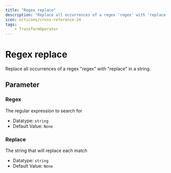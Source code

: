 ```yaml
---
title: "Regex replace"
description: "Replace all occurrences of a regex 'regex' with 'replace' in a string."
icon: octicons/cross-reference-24
tags: 
    - TransformOperator
---
```

# Regex replace
<!-- This file was generated - DO NOT CHANGE IT MANUALLY -->



Replace all occurrences of a regex "regex" with "replace" in a string.


## Parameter

### Regex

The regular expression to search for

- Datatype: `string`
- Default Value: `None`



### Replace

The string that will replace each match

- Datatype: `string`
- Default Value: `None`



